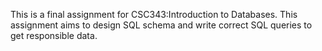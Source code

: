 This is a final assignment for CSC343:Introduction to Databases. 
This assignment aims to design SQL schema and write correct SQL queries to get responsible data.
